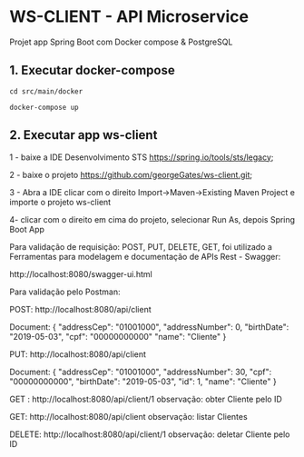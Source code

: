 # WS-CLIENT - API Microservice

Projet app Spring Boot com Docker compose & PostgreSQL

## 1. Executar docker-compose

`cd src/main/docker`

`docker-compose up`

## 2. Executar app ws-client

 1 - baixe a IDE Desenvolvimento STS https://spring.io/tools/sts/legacy;


 2 - baixe o projeto https://github.com/georgeGates/ws-client.git;


 3 - Abra a IDE  clicar com o direito Import->Maven->Existing Maven Project e importe o projeto  ws-client


 4- clicar com o direito em cima do projeto, selecionar Run As, depois Spring Boot App
 
 Para validação de requisição: POST, PUT, DELETE, GET, foi utilizado a Ferramentas para  modelagem   e documentação de APIs Rest - Swagger:

 http://localhost:8080/swagger-ui.html


 Para validação pelo Postman:

 POST: http://localhost:8080/api/client
 


 Document: 
 {
  "addressCep": "01001000",
  "addressNumber": 0,
  "birthDate": "2019-05-03",
  "cpf": "00000000000"
  "name": "Cliente"
 } 

 PUT: http://localhost:8080/api/client
 


 Document:
 {
  "addressCep": "01001000",
  "addressNumber": 30,
  "cpf": "00000000000",
  "birthDate": "2019-05-03",
  "id": 1,
  "name": "Cliente"
 }

 GET : http://localhost:8080/api/client/1
 observação: obter Cliente pelo ID

 GET: http://localhost:8080/api/client
 observação: listar Clientes

 DELETE: http://localhost:8080/api/client/1
 observação: deletar Cliente pelo ID

 



